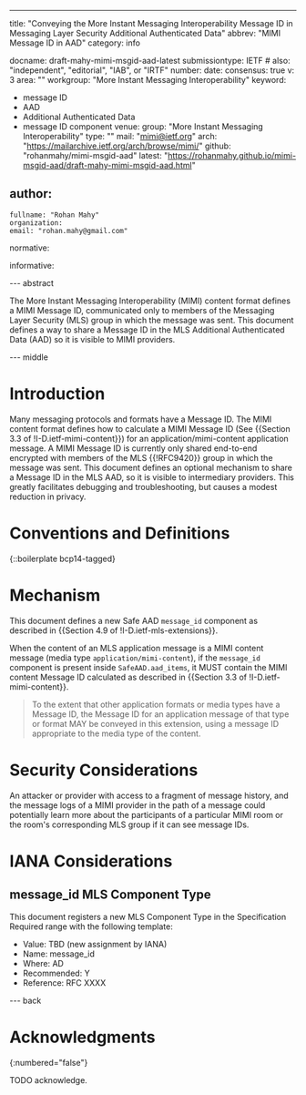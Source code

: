 ---
title: "Conveying the More Instant Messaging Interoperability Message ID in Messaging Layer Security Additional Authenticated Data"
abbrev: "MIMI Message ID in AAD"
category: info

docname: draft-mahy-mimi-msgid-aad-latest
submissiontype: IETF  # also: "independent", "editorial", "IAB", or "IRTF"
number:
date:
consensus: true
v: 3
area: ""
workgroup: "More Instant Messaging Interoperability"
keyword:
 - message ID
 - AAD
 - Additional Authenticated Data
 - message ID component
venue:
  group: "More Instant Messaging Interoperability"
  type: ""
  mail: "mimi@ietf.org"
  arch: "https://mailarchive.ietf.org/arch/browse/mimi/"
  github: "rohanmahy/mimi-msgid-aad"
  latest: "https://rohanmahy.github.io/mimi-msgid-aad/draft-mahy-mimi-msgid-aad.html"

author:
 -
    fullname: "Rohan Mahy"
    organization:
    email: "rohan.mahy@gmail.com"

normative:

informative:


--- abstract

The More Instant Messaging Interoperability (MIMI) content format defines a MIMI Message ID, communicated only to members of the Messaging Layer Security (MLS) group in which the message was sent.
This document defines a way to share a Message ID in the MLS Additional Authenticated Data (AAD) so it is visible to MIMI providers.

--- middle

# Introduction

Many messaging protocols and formats have a Message ID.
The MIMI content format defines how to calculate a MIMI Message ID (See {{Section 3.3 of !I-D.ietf-mimi-content}}) for an application/mimi-content application message.
A MIMI Message ID is currently only shared end-to-end encrypted with members of the MLS {{!RFC9420}} group in which the message was sent.
This document defines an optional mechanism to share a Message ID in the
MLS AAD, so it is visible to intermediary providers.
This greatly facilitates debugging and troubleshooting, but causes a modest reduction in privacy.


# Conventions and Definitions

{::boilerplate bcp14-tagged}


# Mechanism

This document defines a new Safe AAD `message_id` component as described in {{Section 4.9 of !I-D.ietf-mls-extensions}}.

When the content of an MLS application message is a MIMI content message (media type `application/mimi-content`), if the `message_id` component is present inside `SafeAAD.aad_items`, it MUST contain the MIMI content Message ID calculated as described in {{Section 3.3 of !I-D.ietf-mimi-content}}.

>To the extent that other application formats or media types have a Message ID, the Message ID for an application message of that type or format MAY be conveyed in this extension, using a message ID appropriate to the media type of the content.


# Security Considerations

An attacker or provider with access to a fragment of message history, and the message logs of a MIMI provider in the path of a message could potentially learn more about the participants of a particular MIMI room or the room's corresponding MLS group if it can see message IDs.


# IANA Considerations

## message_id MLS Component Type

This document registers a new MLS Component Type in the Specification Required range with the following template:

- Value: TBD (new assignment by IANA)
- Name: message_id
- Where: AD
- Recommended: Y
- Reference: RFC XXXX


--- back

# Acknowledgments
{:numbered="false"}

TODO acknowledge.
